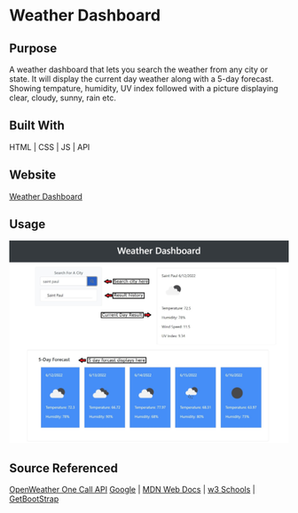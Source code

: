 # Weather Dashboard
## Purpose 
A weather dashboard that lets you search the weather from any city or state. It will display the current day weather along with a 5-day forecast. Showing tempature, humidity, UV index followed with a picture displaying clear, cloudy, sunny, rain etc.

## Built With
HTML | CSS | JS | API

## Website
[Weather Dashboard](https://andyboyee604.github.io/Weather-Dashboard/)

## Usage
![alt text](./assets/image/Screenshot1.jpg)

## Source Referenced
[OpenWeather One Call API](https://openweathermap.org/api/one-call-api)
[Google](https://www.google.com) | 
[MDN Web Docs](https://developer.mozilla.org/en-US) |
[w3 Schools](https://www.w3schools.com) |
[GetBootStrap](https://getbootstrap.com/docs/4.0/getting-started/introduction/)